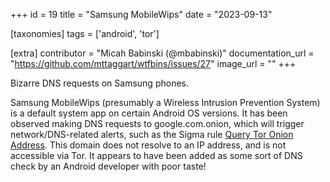 +++
id = 19
title = "Samsung MobileWips"
date = "2023-09-13"

[taxonomies]
tags = ['android', 'tor']

[extra]
contributor = "Micah Babinski (@mbabinski)"
documentation_url = "https://github.com/mttaggart/wtfbins/issues/27"
image_url = ""
+++

Bizarre DNS requests on Samsung phones.

<!-- more -->
   
Samsung MobileWips (presumably a Wireless Intrusion Prevention System) is a default system app on certain Android OS versions. It has been observed making DNS requests to google.com.onion, which will trigger network/DNS-related alerts, such as the Sigma rule [Query Tor Onion Address](https://github.com/SigmaHQ/sigma/blob/master/rules/windows/dns_query/dns_query_win_tor_onion.yml). This domain does not resolve to an IP address, and is not accessible via Tor. It appears to have been added as some sort of DNS check by an Android developer with poor taste! 
